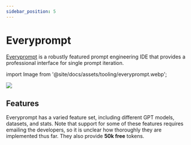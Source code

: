 ```yaml
---
sidebar_position: 5
---
```


# Everyprompt

[Everyprompt](https://www.everyprompt.com) is a robustly featured prompt engineering IDE that provides a professional interface for single prompt iteration.


import Image from '@site/docs/assets/tooling/everyprompt.webp';

<div style={{textAlign: 'center'}}>
  <img src={Image} style={{width: "750px"}} />
</div>

## Features

Everyprompt has a varied feature set, including different GPT models, datasets, and stats. Note that support for some of these features requires emailing the developers, so it is unclear how thoroughly they are implemented thus far. They also provide **50k free** tokens. 